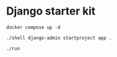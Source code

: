 # Django starter kit

```shell
docker compose up -d
```

```shell
./shell django-admin startproject app .
```

```shell
./run
```
